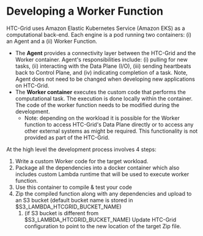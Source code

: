 # Developing a Worker Function


HTC-Grid uses Amazon Elastic Kubernetes Service (Amazon EKS) as a computational back-end. Each engine is a pod running two containers: (i) an Agent and a (ii) Worker Function.

- The **Agent** provides a connectivity layer between the HTC-Grid and the Worker container. Agent's responsibilities include: (i) pulling for new tasks, (ii) interacting with the Data Plane (I/O), (iii) sending heartbeats back to Control Plane, and (iv) indicating completion of a task. Note, Agent does not need to be changed when developing new applications on HTC-Grid.
- The **Worker container** executes the custom code that performs the computational task. The execution is done locally within the container. The code of the worker function needs to be modified during the development.
    - Note: depending on the workload it is possible for the Worker function to access HTC-Grid's Data Plane directly or to access any other external systems as might be required. This functionality is not provided as part of the HTC-Grid.

At the high level the development process involves 4 steps:

1. Write a custom Worker code for the target workload.
2. Package all the dependencies into a docker container which also includes custom Lambda runtime that will be used to execute worker function.
3. Use this container to compile & test your code
4. Zip the compiled function along with any dependencies and upload to an S3 bucket (default bucket name is stored in $S3_LAMBDA_HTCGRID_BUCKET_NAME)
    1. (if S3 bucket is different from $S3_LAMBDA_HTCGRID_BUCKET_NAME) Update HTC-Grid configuration to point to the new location of the target Zip file.
